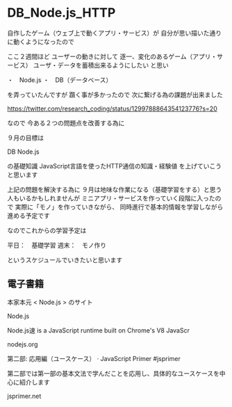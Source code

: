 # DB_Node.js_HTTP


自作したゲーム（ウェブ上で動くアプリ・サービス）が
自分が思い描いた通りに動くようになったので

ここ２週間ほど
ユーザーの動きに対して
逐一、変化のあるゲーム（アプリ・サービス）
ユーザ・データを蓄積出来るようにしたい
と思い

・　Node.js
・　DB（データベース）

を弄っていたんですが
躓く事が多かったので
次に繋げる為の課題が出来ました

https://twitter.com/research_coding/status/1299788864354123776?s=20

なので
今ある２つの問題点を改善する為に

９月の目標は

DB
Node.js

の基礎知識
JavaScript言語を使ったHTTP通信の知識・経験値
を上げていこうと思います

上記の問題を解決する為に
９月は地味な作業になる（基礎学習をする）と思う人もいるかもしれませんが
ミニアプリ・サービスを作っていく段階に入ったので
実際に「モノ」を作っていきながら、
同時進行で基本的情報を学習しながら進める予定です

なのでこれからの学習予定は

平日：　基礎学習
週末：　モノ作り

というスケジュールでいきたいと思います



## 電子書籍



本家本元 < Node.js > のサイト




Node.js


Node.js速 is a JavaScript runtime built on Chrome's V8 JavaScr


nodejs.org

第二部: 応用編（ユースケース） · JavaScript Primer #jsprimer

第二部では第一部の基本文法で学んだことを応用し、具体的なユースケースを中心に紹介します

jsprimer.net

